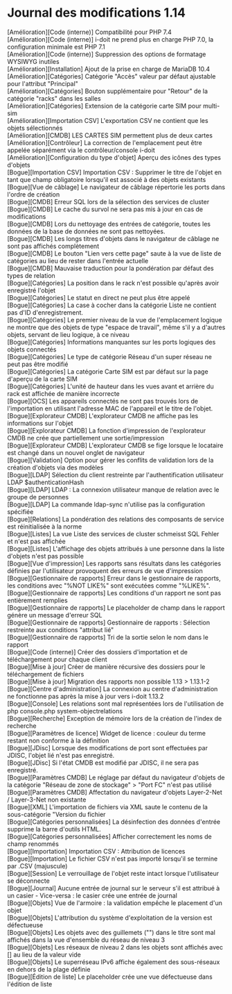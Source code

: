 # Journal des modifications 1.14

[Amélioration][Code (interne)] Compatibilité pour PHP 7.4  
[Amélioration][Code (interne)] i-doit ne prend plus en charge PHP 7.0, la configuration minimale est PHP 7.1  
[Amélioration][Code (interne)] Suppression des options de formatage WYSIWYG inutiles  
[Amélioration][Installation] Ajout de la prise en charge de MariaDB 10.4  
[Amélioration][Catégories] Catégorie "Accès" valeur par défaut ajustable pour l'attribut "Principal"  
[Amélioration][Catégories] Bouton supplémentaire pour "Retour" de la catégorie "racks" dans les salles  
[Amélioration][Catégories] Extension de la catégorie carte SIM pour multi-sim  
[Amélioration][Importation CSV] L'exportation CSV ne contient que les objets sélectionnés  
[Amélioration][CMDB] LES CARTES SIM permettent plus de deux cartes  
[Amélioration][Contrôleur] La correction de l'emplacement peut être appelée séparément via le contrôleur/console i-doit  
[Amélioration][Configuration du type d'objet] Aperçu des icônes des types d'objets  
[Bogue][Importation CSV] Importation CSV : Supprimer le titre de l'objet en tant que champ obligatoire lorsqu'il est associé à des objets existants  
[Bogue][Vue de câblage] Le navigateur de câblage répertorie les ports dans l'ordre de création  
[Bogue][CMDB] Erreur SQL lors de la sélection des services de cluster  
[Bogue][CMDB] Le cache du survol ne sera pas mis à jour en cas de modifications  
[Bogue][CMDB] Lors du nettoyage des entrées de catégorie, toutes les données de la base de données ne sont pas nettoyées.  
[Bogue][CMDB] Les longs titres d'objets dans le navigateur de câblage ne sont pas affichés complètement  
[Bogue][CMDB] Le bouton "Lien vers cette page" saute à la vue de liste de catégories au lieu de rester dans l'entrée actuelle  
[Bogue][CMDB] Mauvaise traduction pour la pondération par défaut des types de relation  
[Bogue][Catégories] La position dans le rack n'est possible qu'après avoir enregistré l'objet  
[Bogue][Catégories] Le statut en direct ne peut plus être appelé  
[Bogue][Catégories] La case à cocher dans la catégorie Liste ne contient pas d'ID d'enregistrement.  
[Bogue][Catégories] Le premier niveau de la vue de l'emplacement logique ne montre que des objets de type "espace de travail", même s'il y a d'autres objets, servant de lieu logique, à ce niveau  
[Bogue][Catégories] Informations manquantes sur les ports logiques des objets connectés  
[Bogue][Catégories] Le type de catégorie Réseau d'un super réseau ne peut pas être modifié  
[Bogue][Catégories] La catégorie Carte SIM est par défaut sur la page d'aperçu de la carte SIM  
[Bogue][Catégories] L'unité de hauteur dans les vues avant et arrière du rack est affichée de manière incorrecte  
[Bogue][OCS] Les appareils connectés ne sont pas trouvés lors de l'importation en utilisant l'adresse MAC de l'appareil et le titre de l'objet.  
[Bogue][Explorateur CMDB] L'explorateur CMDB ne affiche pas les informations sur l'objet  
[Bogue][Explorateur CMDB] La fonction d'impression de l'explorateur CMDB ne crée que partiellement une sortie/impression  
[Bogue][Explorateur CMDB] L'explorateur CMDB se fige lorsque le locataire est changé dans un nouvel onglet de navigateur  
[Bogue][Validation] Option pour gérer les conflits de validation lors de la création d'objets via des modèles  
[Bogue][LDAP] Sélection du client restreinte par l'authentification utilisateur LDAP $authenticationHash  
[Bogue][LDAP] LDAP : La connexion utilisateur manque de relation avec le groupe de personnes  
[Bogue][LDAP] La commande ldap-sync n'utilise pas la configuration spécifiée  
[Bogue][Relations] La pondération des relations des composants de service est réinitialisée à la norme  
[Bogue][Listes] La vue Liste des services de cluster schmeisst SQL Fehler et n'est pas affichée  
[Bogue][Listes] L'affichage des objets attribués à une personne dans la liste d'objets n'est pas possible  
[Bogue][Vue d'impression] Les rapports sans résultats dans les catégories définies par l'utilisateur provoquent des erreurs de vue d'impression  
[Bogue][Gestionnaire de rapports] Erreur dans le gestionnaire de rapports, les conditions avec "%NOT LIKE%" sont exécutées comme "%LIKE%".  
[Bogue][Gestionnaire de rapports] Les conditions d'un rapport ne sont pas entièrement remplies  
[Bogue][Gestionnaire de rapports] Le placeholder de champ dans le rapport génère un message d'erreur SQL  
[Bogue][Gestionnaire de rapports] Gestionnaire de rapports : Sélection restreinte aux conditions "attribut lié"  
[Bogue][Gestionnaire de rapports] Tri de la sortie selon le nom dans le rapport  
[Bogue][Code (interne)] Créer des dossiers d'importation et de téléchargement pour chaque client  
[Bogue][Mise à jour] Créer de manière récursive des dossiers pour le téléchargement de fichiers  
[Bogue][Mise à jour] Migration des rapports non possible 1.13 > 1.13.1-2  
[Bogue][Centre d'administration] La connexion au centre d'administration ne fonctionne pas après la mise à jour vers i-doit 1.13.2  
[Bogue][Console] Les relations sont mal représentées lors de l'utilisation de php console.php system-objectrelations  
[Bogue][Recherche] Exception de mémoire lors de la création de l'index de recherche  
[Bogue][Paramètres de licence] Widget de licence : couleur du terme restant non conforme à la définition  
[Bogue][JDisc] Lorsque des modifications de port sont effectuées par JDISC, l'objet lié n'est pas enregistré.  
[Bogue][JDisc] Si l'état CMDB est modifié par JDISC, il ne sera pas enregistré.  
[Bogue][Paramètres CMDB] Le réglage par défaut du navigateur d'objets de la catégorie "Réseau de zone de stockage" > "Port FC" n'est pas utilisé  
[Bogue][Paramètres CMDB] Affectation du navigateur d'objets Layer-2-Net / Layer-3-Net non existante  
[Bogue][XML] L'importation de fichiers via XML saute le contenu de la sous-catégorie "Version du fichier  
[Bogue][Catégories personnalisées] La désinfection des données d'entrée supprime la barre d'outils HTML.  
[Bogue][Catégories personnalisées] Afficher correctement les noms de champ renommés  
[Bogue][Importation] Importation CSV : Attribution de licences  
[Bogue][Importation] Le fichier CSV n'est pas importé lorsqu'il se termine par .CSV (majuscule)  
[Bogue][Session] Le verrouillage de l'objet reste intact lorsque l'utilisateur se déconnecte  
[Bogue][Journal] Aucune entrée de journal sur le serveur s'il est attribué à un casier - Vice-versa : le casier crée une entrée de journal  
[Bogue][Objets] Vue de l'armoire : la validation empêche le placement d'un objet  
[Bogue][Objets] L'attribution du système d'exploitation de la version est défectueuse  
[Bogue][Objets] Les objets avec des guillemets ("") dans le titre sont mal affichés dans la vue d'ensemble du réseau de niveau 3  
[Bogue][Objets] Les réseaux de niveau 2 dans les objets sont affichés avec [] au lieu de la valeur vide  
[Bogue][Objets] Le superréseau IPv6 affiche également des sous-réseaux en dehors de la plage définie  
[Bogue][Édition de liste] Le placeholder crée une vue défectueuse dans l'édition de liste  
